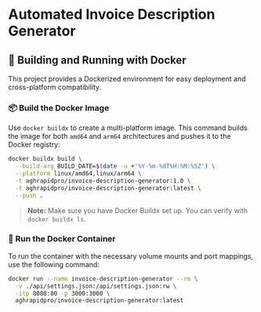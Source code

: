 # Automated Invoice Description Generator


## 🐳 Building and Running with Docker

This project provides a Dockerized environment for easy deployment and cross-platform compatibility.

### 📦 Build the Docker Image

Use `docker buildx` to create a multi-platform image. This command builds the image for both `amd64` and `arm64` architectures and pushes it to the Docker registry:

```bash
docker buildx build \
  --build-arg BUILD_DATE=$(date -u +'%Y-%m-%dT%H:%M:%SZ') \
  --platform linux/amd64,linux/arm64 \
  -t aghrapidpro/invoice-description-generator:1.0 \
  -t aghrapidpro/invoice-description-generator:latest \
  --push .
```

> **Note:** Make sure you have Docker Buildx set up. You can verify with `docker buildx ls`.

### 🚀 Run the Docker Container

To run the container with the necessary volume mounts and port mappings, use the following command:

```bash
docker run --name invoice-description-generator --rm \
  -v ./api/settings.json:/api/settings.json:rw \
  -itp 8080:80 -p 3000:3000 \
  aghrapidpro/invoice-description-generator:latest
```
